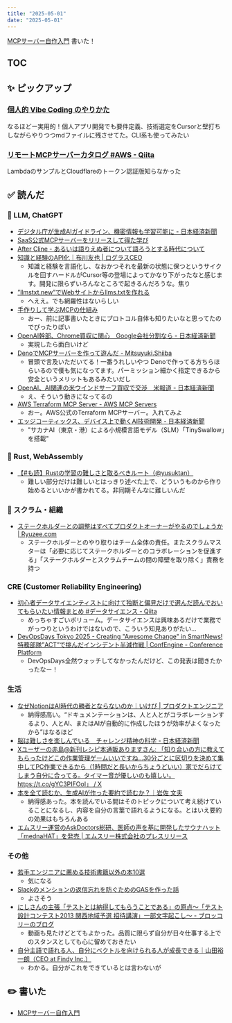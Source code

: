 ```yaml
---
title: "2025-05-01"
date: "2025-05-01"
---
```



[MCPサーバー自作入門](https://zenn.dev/zaki_yama/articles/mcp-server-getting-started) 書いた！

## TOC

## ✨ ピックアップ

### [個人的 Vibe Coding のやりかた](https://zenn.dev/yoshiko/articles/my-vibe-coding)

なるほどー実用的！個人アプリ開発でも要件定義、技術選定をCursorと壁打ちしながらやりつつmdファイルに残させてた。CLI系も使ってみたい

### [リモートMCPサーバーカタログ #AWS - Qiita](https://qiita.com/Syoitu/items/fddf3f870a4c857ad0e4)

LambdaのサンプルとCloudflareのトークン認証版知らなかった

## ✅ 読んだ

<!-- 📝 : 下の方に内容メモあり -->

### 🧠 LLM, ChatGPT

- [デジタル庁が生成AIガイドライン、機密情報も学習可能に - 日本経済新聞](https://www.nikkei.com/article/DGXZQOUC115GU0R10C25A4000000/)
- [SaaS公式MCPサーバーをリリースして得た学び](https://zenn.dev/lapras_inc/articles/lapras-mcp-server)
- [After Cline - あるいは語りえぬ者について語ろうとする時代について](https://gist.github.com/mizchi/1ad9d75fd008201571e85496fc736185)
- [知識と経験のAPI化｜布川友也 | ログラスCEO](https://comemo.nikkei.com/n/n782dc3c31531?sub_rt=share_pw)
  - 知識と経験を言語化し、なおかつそれを最新の状態に保つというサイクルを回すハードルがCursor等の登場によってかなり下がったなと感じます。開発に限らずいろんなところで起きるんだろうな。焦り
- [”llmstxt.new”でWebサイトからllms.txtを作れる](https://zenn.dev/watany/articles/504eb9cc940dc5)
  - へええ。でも網羅性はないらしい
- [手作りして学ぶMCPの仕組み](https://zenn.dev/loglass/articles/320812a6629a45)
  - おー、前に記事書いたときにプロトコル自体も知りたいなと思ってたのでぴったりぽい
- [OpenAI幹部、Chrome買収に関心　Google会社分割なら - 日本経済新聞](https://www.nikkei.com/article/DGXZQOGN2300H0T20C25A4000000/)
  - 実現したら面白いけど
- [DenoでMCPサーバーを作って遊んだ - Mitsuyuki.Shiiba](https://bufferings.hatenablog.com/entry/2025/04/17/224610)
  - 冒頭で言及いただいてる！一番うれしいやつ
    Denoで作ってる方ちらほらいるので僕も気になってます。パーミッション細かく指定できるから安全というメリットもあるみたいだし
- [OpenAI、AI関連の米ウインドサーフ買収で交渉　米報道 - 日本経済新聞](https://www.nikkei.com/article/DGXZQOGN1700D0X10C25A4000000/)
  - え、そういう動きになってるの
- [AWS Terraform MCP Server - AWS MCP Servers](https://awslabs.github.io/mcp/servers/terraform-mcp-server/)
  - おー。AWS公式のTerraform MCPサーバー。入れてみよ
- [エッジコーティックス、デバイス上で動くAI技術開発 - 日本経済新聞](https://www.nikkei.com/article/DGXZQOUC1599O0V10C25A4000000/)
  - "サカナAI（東京・港）による小規模言語モデル（SLM）「TinySwallow」を搭載"


<!-- ### ☁︎ Salesforce -->



<!-- ### 🌐 Web, Frontend -->


### 🦀 Rust, WebAssembly

- [【#も読】Rustの学習の難しさと取るべきルート（@yusuktan）](https://findy-code.io/media/articles/modoku20250417-yusuktan?utm_source=twitter&utm_medium=media&utm_campaign=modoku20250417-yusuktan)
  - 難しい部分だけは難しいとはっきり述べた上で、どういうものから作り始めるといいかが書かれてる。非同期そんなに難しいんだ


<!-- ### 💻 Computer Science -->


### 🤝 スクラム・組織
- [ステークホルダーとの調整はすべてプロダクトオーナーがやるのでしょうか | Ryuzee.com](https://www.ryuzee.com/faq/0131/)
  - ステークホルダーとのやり取りはチーム全体の責任。またスクラムマスターは「必要に応じてステークホルダーとのコラボレーションを促進する」「ステークホルダーとスクラムチームの間の障壁を取り除く」責務を持つ



### CRE (Customer Reliability Engineering)

- [初心者データサイエンティストに向けて独断と偏見だけで選んだ読んでおいてもらいたい情報まとめ #データサイエンス - Qiita](https://qiita.com/Ayumu_walker/items/205000d4fc3957b3f2d0)
  - めっちゃすごいボリューム。データサイエンスは興味あるだけで業務でがっつりというわけではないので、こういう知見ありがたい...
- [DevOpsDays Tokyo 2025 - Creating "Awesome Change" in SmartNews! 特務部隊”ACT”で挑んだインシデント半減作戦 | ConfEngine - Conference Platform](https://confengine.com/conferences/devopsdays-tokyo-2025/proposal/21885/creating-awesome-change-in-smartnews-act)
  - DevOpsDays全然ウォッチしてなかったんだけど、この発表は聞きたかったなー！


### 生活

- [なぜNotionはAI時代の勝者とならないのか｜いけぴ | プロダクトエンジニア](https://note.com/iktakahiro/n/n9ed5a7ec1c9f)
  - 納得感高い。“ドキュメンテーションは、人と人とがコラボレーションするより、人とAI、またはAIが自動的に作成したほうが効率がよくなったから”はなるほど
- [脳は難しさを楽しんでいる　チャレンジ精神の科学 - 日本経済新聞](https://www.nikkei.com/article/DGXZQOSG2134U0R20C25A4000000/)
- [Xユーザーの赤島@新刊レシピ本通販ありますさん: 「知り合いの方に教えてもらったけどこの作業管理ゲームいいですね…30分ごとに区切りを決めて集中してPC作業できるから（1時間だと長いからちょうどいい）家でだらけてしまう自分に合ってる。タイマー音が優しいのも嬉しい。 https://t.co/gYC3PIFOoI」 / X](https://x.com/akazhima/status/1915945774992789737)
- [本を全て読むか、生成AIが作った要約で読むか？｜岩佐 文夫](https://note.com/f30103/n/n4df8ff993a4a?sub_rt=share_b)
  - 納得感あった。本を読んでいる間はそのトピックについて考え続けていることになるし、内容を自分の言葉で語れるようになる。とはいえ要約の効果はもちろんある
- [エムスリー運営のAskDoctors総研、医師の声を基に開発したサウナハット「mednaHAT」を発売 | エムスリー株式会社のプレスリリース](https://prtimes.jp/main/html/rd/p/000000020.000125568.html)

### その他

- [若手エンジニアに薦める技術書籍以外の本10選](https://zenn.dev/gen_shun/articles/fc0fadf3b2204e)
  - 気になる
- [Slackのメンションの返信忘れを防ぐためのGASを作った話](https://zenn.dev/shogo_b/articles/4ad09e14fd5269)
  - よさそう
- [にしさんの主張「テストとは納得してもらうことである」の原点〜「テスト設計コンテスト2013 関西地域予選 招待講演」一部文字起こし〜 - ブロッコリーのブログ](https://nihonbuson.hatenadiary.jp/entry/2025/04/14/090000)
  - 動画も見たけどとてもよかった。品質に限らず自分が日々仕事する上でのスタンスとしても心に留めておきたい
- [自分主語で語れる人、自分にベクトルを向けられる人が成長できる｜山田裕一朗（CEO at Findy Inc.）](https://note.com/yuichiro826/n/nfdf462f69655)
  - わかる。自分がこれをできているとは言わないが

## ✏️ 書いた

- [MCPサーバー自作入門](https://zenn.dev/zaki_yama/articles/mcp-server-getting-started)

<!-- ## 🗑 Stale -->

<!-- ## 📝 読んだ記事のメモ -->
